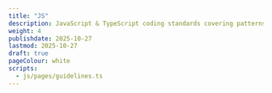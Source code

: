 ```yaml
---
title: "JS"
description: JavaScript & TypeScript coding standards covering patterns, testing & best practices
weight: 4
publishdate: 2025-10-27
lastmod: 2025-10-27
draft: true
pageColour: white
scripts:
  - js/pages/guidelines.ts
---
```

